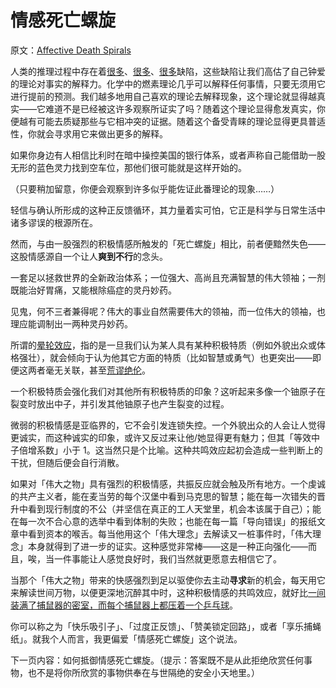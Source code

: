 # 情感死亡螺旋

原文：[Affective Death Spirals](https://www.readthesequences.com/Affective-Death-Spirals)

人类的推理过程中存在着[很多](https://www.greaterwrong.com/lw/il/hindsight_bias/)、[很多](https://www.readthesequences.com/Fake-Causality)、[很多](https://www.readthesequences.com/Rationalization)缺陷，这些缺陷让我们高估了自己钟爱的理论对事实的解释力。化学中的燃素理论几乎可以解释任何事情，只要无须用它进行提前的预测。我们越多地用自己喜欢的理论去解释现象，这个理论就显得越真实——它难道不是已经被这许多观察所证实了吗？随着这个理论显得愈发真实，你便越有可能去质疑那些与它相冲突的证据。随着这个备受青睐的理论显得更具普适性，你就会寻求用它来做出更多的解释。

如果你身边有人相信比利时在暗中操控美国的银行体系，或者声称自己能借助一股无形的蓝色灵力找到空车位，那他们很可能就是这样开始的。

（只要稍加留意，你便会观察到许多似乎能佐证此番理论的现象……）

轻信与确认所形成的这种正反馈循环，其力量着实可怕，它正是科学与日常生活中诸多谬误的根源所在。

然而，与由一股强烈的积极情感所触发的「死亡螺旋」相比，前者便黯然失色——这股情感源自一个让人**爽到不行**的念头。

一套足以拯救世界的全新政治体系；一位强大、高尚且充满智慧的伟大领袖；一剂既能治好胃痛，又能根除癌症的灵丹妙药。

见鬼，何不三者兼得呢？伟大的事业自然需要伟大的领袖，而一位伟大的领袖，也理应能调制出一两种灵丹妙药。

所谓的[晕轮效应](https://www.readthesequences.com/The-Halo-Effect)，指的是一旦我们认为某人具有某种积极特质（例如外貌出众或体格强壮），就会倾向于认为他其它方面的特质（比如智慧或勇气）也更突出——即便这两者毫无关联，甚至[荒谬绝伦](https://www.readthesequences.com/Superhero-Bias)。

一个积极特质会强化我们对其他所有积极特质的印象？这听起来多像一个铀原子在裂变时放出中子，并引发其他铀原子也产生裂变的过程。

微弱的积极情感是亚临界的，它不会引发连锁失控。一个外貌出众的人会让人觉得更诚实，而这种诚实的印象，或许又反过来让他/她显得更有魅力；但其「等效中子倍增系数」小于 1。这当然只是个比喻。这种共鸣效应起初会造成一些判断上的干扰，但随后便会自行消散。

如果对「伟大之物」具有强烈的积极情感，共振反应就会触及所有地方。一个虔诚的共产主义者，能在麦当劳的每个汉堡中看到马克思的智慧；能在每一次错失的晋升中看到现行制度的不公（并坚信在真正的工人天堂里，机会本该属于自己）；能在每一次不合心意的选举中看到体制的失败；也能在每一篇「导向错误」的报纸文章中看到资本的喉舌。每当他用这个「伟大理念」去解读又一桩事件时，「伟大理念」本身就得到了进一步的证实。这种感觉非常棒——这是一种正向强化——而且，唉，当一件事能让人感觉良好时，我们当然就更愿意去相信它了。

当那个「伟大之物」带来的快感强烈到足以驱使你去主动**寻求**新的机会，每天用它来解读世间万物，以便更深地沉醉其中时，这种积极情感的共鸣效应，就好比[一间装满了捕鼠器的密室，而每个捕鼠器上都压着一个乒乓球](https://www.youtube.com/watch?v=ORqc1x3_Evg&feature=related)。

你可以称之为「快乐吸引子」、「过度正反馈」、「赞美锁定回路」，或者「享乐捕蝇纸」。就我个人而言，我更偏爱「情感死亡螺旋」这个说法。

下一页内容：如何抵御情感死亡螺旋。（提示：答案既不是从此拒绝欣赏任何事物，也不是将你所欣赏的事物供奉在与世隔绝的安全小天地里。）
